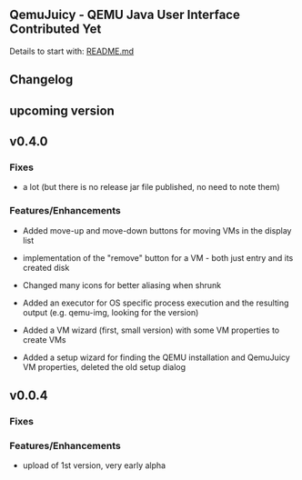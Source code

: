 ## QemuJuicy - QEMU Java User Interface Contributed Yet

Details to start with: [README.md](https://github.com/openworld42/QemuJuicy/blob/master/README.md)

## Changelog

## upcoming version


## v0.4.0

### Fixes

* a lot (but there is no release jar file published, no need to note them)

### Features/Enhancements

* Added move-up and move-down buttons for moving VMs in the display list

* implementation of the "remove" button for a VM - both just entry and its created disk

* Changed many icons for better aliasing when shrunk

* Added an executor for OS specific process execution and the resulting output (e.g. qemu-img, looking for the version)

* Added a VM wizard (first, small version) with some VM properties to create VMs

* Added a setup wizard for finding the QEMU installation and QemuJuicy VM properties, deleted the old setup dialog

## v0.0.4

### Fixes
### Features/Enhancements

* upload of 1st version, very early alpha 




